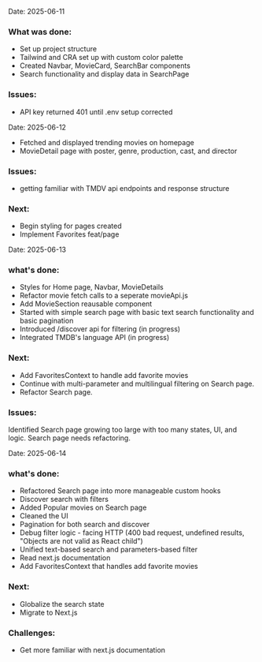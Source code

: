 Date: 2025-06-11

### What was done:

- Set up project structure
- Tailwind and CRA set up with custom color palette
- Created Navbar, MovieCard, SearchBar components
- Search functionality and display data in SearchPage

### Issues:

- API key returned 401 until .env setup corrected

Date: 2025-06-12

- Fetched and displayed trending movies on homepage
- MovieDetail page with poster, genre, production, cast, and director

### Issues:

- getting familiar with TMDV api endpoints and response structure

### Next:

- Begin styling for pages created
- Implement Favorites feat/page

Date: 2025-06-13

### what's done:

- Styles for Home page, Navbar, MovieDetails
- Refactor movie fetch calls to a seperate movieApi.js
- Add MovieSection reausable component
- Started with simple search page with basic text search functionality and basic pagination
- Introduced /discover api for filtering (in progress)
- Integrated TMDB's language API (in progress)

### Next:

- Add FavoritesContext to handle add favorite movies
- Continue with multi-parameter and multilingual filtering on Search page.
- Refactor Search page.

### Issues:

Identified Search page growing too large with too many states, UI, and logic. Search page needs refactoring.

Date: 2025-06-14

### what's done:

- Refactored Search page into more manageable custom hooks
- Discover search with filters
- Added Popular movies on Search page
- Cleaned the UI
- Pagination for both search and discover
- Debug filter logic - facing HTTP (400 bad request, undefined results, "Objects are not valid as React child")
- Unified text-based search and parameters-based filter
- Read next.js documentation
- Add FavoritesContext that handles add favorite movies

### Next:

- Globalize the search state
- Migrate to Next.js

### Challenges:

- Get more familiar with next.js documentation
